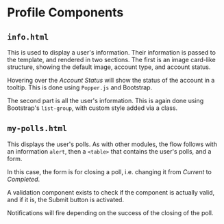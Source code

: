 # Profile Components

## `info.html`

This is used to display a user's information. Their information is passed to the template, and rendered in two sections. The
first is an image card-like structure, showing the default image, account type, and account status.

Hovering over the *Account Status* will show the status of the account in a tooltip. This is done using `Popper.js` and Bootstrap.

The second part is all the user's information. This is again done using Bootstrap's `list-group`, with custom style added via a class.

## `my-polls.html`

This displays the user's polls. As with other modules, the flow follows with an information `alert`, then a `<table>` that contains
the user's polls, and a form. 

In this case, the form is for closing a poll, i.e. changing it from *Current* to *Completed*.

A validation component exists to check if the component is actually valid, and if it is, the Submit button is activated.

Notifications will fire depending on the success of the closing of the poll.